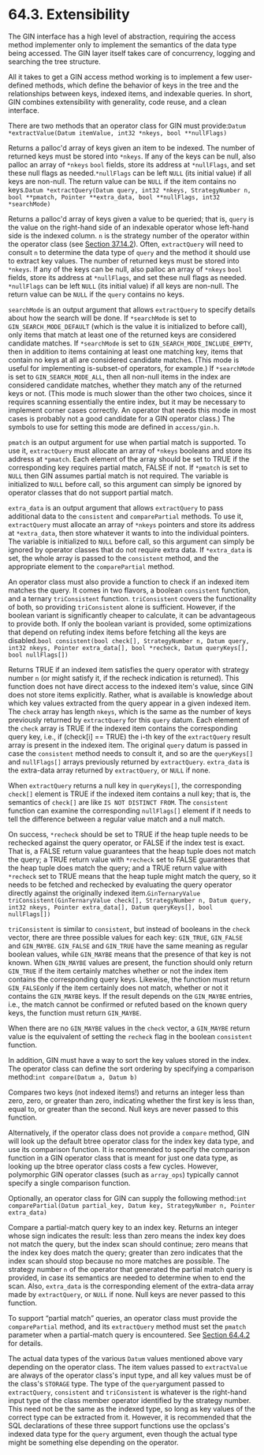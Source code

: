 # 64.3. Extensibility

The GIN interface has a high level of abstraction, requiring the access method implementer only to implement the semantics of the data type being accessed. The GIN layer itself takes care of concurrency, logging and searching the tree structure.

All it takes to get a GIN access method working is to implement a few user-defined methods, which define the behavior of keys in the tree and the relationships between keys, indexed items, and indexable queries. In short, GIN combines extensibility with generality, code reuse, and a clean interface.

There are two methods that an operator class for GIN must provide:`Datum *extractValue(Datum itemValue, int32 *nkeys, bool **nullFlags)`

Returns a palloc'd array of keys given an item to be indexed. The number of returned keys must be stored into `*nkeys`. If any of the keys can be null, also palloc an array of `*nkeys` `bool` fields, store its address at `*nullFlags`, and set these null flags as needed.`*nullFlags` can be left `NULL` \(its initial value\) if all keys are non-null. The return value can be `NULL` if the item contains no keys.`Datum *extractQuery(Datum query, int32 *nkeys, StrategyNumber n, bool **pmatch, Pointer **extra_data, bool **nullFlags, int32 *searchMode)`

Returns a palloc'd array of keys given a value to be queried; that is, `query` is the value on the right-hand side of an indexable operator whose left-hand side is the indexed column. `n` is the strategy number of the operator within the operator class \(see [Section 37.14.2](https://www.postgresql.org/docs/10/static/xindex.html#XINDEX-STRATEGIES)\). Often, `extractQuery` will need to consult `n` to determine the data type of `query` and the method it should use to extract key values. The number of returned keys must be stored into `*nkeys`. If any of the keys can be null, also palloc an array of `*nkeys` `bool` fields, store its address at `*nullFlags`, and set these null flags as needed. `*nullFlags` can be left `NULL` \(its initial value\) if all keys are non-null. The return value can be `NULL` if the `query` contains no keys.

`searchMode` is an output argument that allows `extractQuery` to specify details about how the search will be done. If `*searchMode` is set to `GIN_SEARCH_MODE_DEFAULT` \(which is the value it is initialized to before call\), only items that match at least one of the returned keys are considered candidate matches. If `*searchMode` is set to `GIN_SEARCH_MODE_INCLUDE_EMPTY`, then in addition to items containing at least one matching key, items that contain no keys at all are considered candidate matches. \(This mode is useful for implementing is-subset-of operators, for example.\) If `*searchMode` is set to `GIN_SEARCH_MODE_ALL`, then all non-null items in the index are considered candidate matches, whether they match any of the returned keys or not. \(This mode is much slower than the other two choices, since it requires scanning essentially the entire index, but it may be necessary to implement corner cases correctly. An operator that needs this mode in most cases is probably not a good candidate for a GIN operator class.\) The symbols to use for setting this mode are defined in `access/gin.h`.

`pmatch` is an output argument for use when partial match is supported. To use it, `extractQuery` must allocate an array of `*nkeys` booleans and store its address at `*pmatch`. Each element of the array should be set to TRUE if the corresponding key requires partial match, FALSE if not. If `*pmatch` is set to `NULL` then GIN assumes partial match is not required. The variable is initialized to `NULL` before call, so this argument can simply be ignored by operator classes that do not support partial match.

`extra_data` is an output argument that allows `extractQuery` to pass additional data to the `consistent` and `comparePartial` methods. To use it, `extractQuery` must allocate an array of `*nkeys` pointers and store its address at `*extra_data`, then store whatever it wants to into the individual pointers. The variable is initialized to `NULL` before call, so this argument can simply be ignored by operator classes that do not require extra data. If `*extra_data` is set, the whole array is passed to the `consistent` method, and the appropriate element to the `comparePartial` method.

An operator class must also provide a function to check if an indexed item matches the query. It comes in two flavors, a boolean `consistent` function, and a ternary `triConsistent` function. `triConsistent` covers the functionality of both, so providing `triConsistent` alone is sufficient. However, if the boolean variant is significantly cheaper to calculate, it can be advantageous to provide both. If only the boolean variant is provided, some optimizations that depend on refuting index items before fetching all the keys are disabled.`bool consistent(bool check[], StrategyNumber n, Datum query, int32 nkeys, Pointer extra_data[], bool *recheck, Datum queryKeys[], bool nullFlags[])`

Returns TRUE if an indexed item satisfies the query operator with strategy number `n` \(or might satisfy it, if the recheck indication is returned\). This function does not have direct access to the indexed item's value, since GIN does not store items explicitly. Rather, what is available is knowledge about which key values extracted from the query appear in a given indexed item. The `check` array has length `nkeys`, which is the same as the number of keys previously returned by `extractQuery` for this `query` datum. Each element of the `check` array is TRUE if the indexed item contains the corresponding query key, i.e., if \(check\[i\] == TRUE\) the i-th key of the `extractQuery` result array is present in the indexed item. The original `query` datum is passed in case the `consistent` method needs to consult it, and so are the `queryKeys[]` and `nullFlags[]` arrays previously returned by `extractQuery`. `extra_data` is the extra-data array returned by `extractQuery`, or `NULL` if none.

When `extractQuery` returns a null key in `queryKeys[]`, the corresponding `check[]` element is TRUE if the indexed item contains a null key; that is, the semantics of `check[]` are like `IS NOT DISTINCT FROM`. The `consistent` function can examine the corresponding `nullFlags[]` element if it needs to tell the difference between a regular value match and a null match.

On success, `*recheck` should be set to TRUE if the heap tuple needs to be rechecked against the query operator, or FALSE if the index test is exact. That is, a FALSE return value guarantees that the heap tuple does not match the query; a TRUE return value with `*recheck` set to FALSE guarantees that the heap tuple does match the query; and a TRUE return value with `*recheck` set to TRUE means that the heap tuple might match the query, so it needs to be fetched and rechecked by evaluating the query operator directly against the originally indexed item.`GinTernaryValue triConsistent(GinTernaryValue check[], StrategyNumber n, Datum query, int32 nkeys, Pointer extra_data[], Datum queryKeys[], bool nullFlags[])`

`triConsistent` is similar to `consistent`, but instead of booleans in the `check` vector, there are three possible values for each key: `GIN_TRUE`, `GIN_FALSE` and `GIN_MAYBE`. `GIN_FALSE` and `GIN_TRUE` have the same meaning as regular boolean values, while `GIN_MAYBE` means that the presence of that key is not known. When `GIN_MAYBE` values are present, the function should only return `GIN_TRUE` if the item certainly matches whether or not the index item contains the corresponding query keys. Likewise, the function must return `GIN_FALSE`only if the item certainly does not match, whether or not it contains the `GIN_MAYBE` keys. If the result depends on the `GIN_MAYBE` entries, i.e., the match cannot be confirmed or refuted based on the known query keys, the function must return `GIN_MAYBE`.

When there are no `GIN_MAYBE` values in the `check` vector, a `GIN_MAYBE` return value is the equivalent of setting the `recheck` flag in the boolean `consistent` function.

In addition, GIN must have a way to sort the key values stored in the index. The operator class can define the sort ordering by specifying a comparison method:`int compare(Datum a, Datum b)`

Compares two keys \(not indexed items!\) and returns an integer less than zero, zero, or greater than zero, indicating whether the first key is less than, equal to, or greater than the second. Null keys are never passed to this function.

Alternatively, if the operator class does not provide a `compare` method, GIN will look up the default btree operator class for the index key data type, and use its comparison function. It is recommended to specify the comparison function in a GIN operator class that is meant for just one data type, as looking up the btree operator class costs a few cycles. However, polymorphic GIN operator classes \(such as `array_ops`\) typically cannot specify a single comparison function.

Optionally, an operator class for GIN can supply the following method:`int comparePartial(Datum partial_key, Datum key, StrategyNumber n, Pointer extra_data)`

Compare a partial-match query key to an index key. Returns an integer whose sign indicates the result: less than zero means the index key does not match the query, but the index scan should continue; zero means that the index key does match the query; greater than zero indicates that the index scan should stop because no more matches are possible. The strategy number `n` of the operator that generated the partial match query is provided, in case its semantics are needed to determine when to end the scan. Also, `extra_data` is the corresponding element of the extra-data array made by `extractQuery`, or `NULL` if none. Null keys are never passed to this function.

To support “partial match” queries, an operator class must provide the `comparePartial` method, and its `extractQuery` method must set the `pmatch` parameter when a partial-match query is encountered. See [Section 64.4.2](https://www.postgresql.org/docs/10/static/gin-implementation.html#GIN-PARTIAL-MATCH) for details.

The actual data types of the various `Datum` values mentioned above vary depending on the operator class. The item values passed to `extractValue` are always of the operator class's input type, and all key values must be of the class's `STORAGE` type. The type of the `query`argument passed to `extractQuery`, `consistent` and `triConsistent` is whatever is the right-hand input type of the class member operator identified by the strategy number. This need not be the same as the indexed type, so long as key values of the correct type can be extracted from it. However, it is recommended that the SQL declarations of these three support functions use the opclass's indexed data type for the `query` argument, even though the actual type might be something else depending on the operator.

